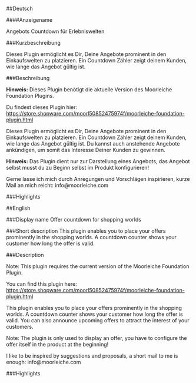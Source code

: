 ##Deutsch

####Anzeigename

Angebots Countdown für Erlebniswelten

###Kurzbeschreibung

Dieses Plugin ermöglicht es Dir, Deine Angebote prominent in den Einkaufswelten zu platzieren. Ein Countdown Zähler zeigt deinem Kunden, wie lange das Angebot gültig ist.

###Beschreibung

<p><strong>Hinweis:</strong> Dieses Plugin benötigt die aktuelle Version des Moorleiche Foundation Plugins.</p>

<p>Du findest dieses Plugin hier: <a href="https://store.shopware.com/moorl50852475974f/moorleiche-foundation-plugin.html">https://store.shopware.com/moorl50852475974f/moorleiche-foundation-plugin.html</a></p>

<p>Dieses Plugin ermöglicht es Dir, Deine Angebote prominent in den Einkaufswelten zu platzieren. Ein Countdown Zähler zeigt deinem Kunden, wie lange das Angebot gültig ist. Du kannst auch anstehende Angebote ankündigen, um somit das Interesse Deiner Kunden zu gewinnen.</p>

<p><strong>Hinweis:</strong> Das Plugin dient nur zur Darstellung eines Angebots, das Angebot selbst musst du zu Beginn selbst im Produkt konfigurieren!</p>

<p>Gerne lasse ich mich durch Anregungen und Vorschlägen inspirieren, kurze Mail an mich reicht: info@moorleiche.com</p>

###Highlights

##English

###Display name
Offer countdown for shopping worlds

###Short description
This plugin enables you to place your offers prominently in the shopping worlds. A countdown counter shows your customer how long the offer is valid.

###Description
<p>Note: This plugin requires the current version of the Moorleiche Foundation Plugin.</p>

<p>You can find this plugin here: <a href="https://store.shopware.com/moorl50852475974f/moorleiche-foundation-plugin.html">https://store.shopware.com/moorl50852475974f/moorleiche-foundation-plugin.html</a></p>

<p>This plugin enables you to place your offers prominently in the shopping worlds. A countdown counter shows your customer how long the offer is valid. You can also announce upcoming offers to attract the interest of your customers.</p>

<p>Note: The plugin is only used to display an offer, you have to configure the offer itself in the product at the beginning!</p>

<p>I like to be inspired by suggestions and proposals, a short mail to me is enough: info@moorleiche.com</p>

###Highlights
